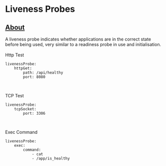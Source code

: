 # Liveness Probes
<h2><u>About</u></h2>
A liveness probe indicates whether applications are in the correct state before being used, very similar to a readiness probe in use and initialisation.
<br><br>
Http Test

```
livenessProbe:
    httpGet:
        path: /api/healthy
        port: 8080
```

<br>

TCP Test
```
livenessProbe:
    tcpSocket:
        port: 3306
```
<br>

Exec Command
```
livenessProbe:
    exec:
        command:
            - cat
            - /app/is_healthy
```